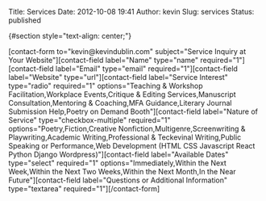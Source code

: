Title: Services
Date: 2012-10-08 19:41
Author: kevin
Slug: services
Status: published

 {#section style="text-align: center;"}

\[contact-form to="kevin\@kevindublin.com" subject="Service Inquiry at Your Website"\]\[contact-field label="Name" type="name" required="1"\]\[contact-field label="Email" type="email" required="1"\]\[contact-field label="Website" type="url"\]\[contact-field label="Service Interest" type="radio" required="1" options="Teaching & Workshop Facilitation,Workplace Events,Critique & Editing Services,Manuscript Consultation,Mentoring & Coaching,MFA Guidance,Literary Journal Submission Help,Poetry on Demand Booth"\]\[contact-field label="Nature of Service" type="checkbox-multiple" required="1" options="Poetry,Fiction,Creative Nonfiction,Multigenre,Screenwriting & Playwriting,Academic Writing,Professional & Teckevinal Writing,Public Speaking or Performance,Web Development (HTML CSS Javascript React Python Django Wordpress)"\]\[contact-field label="Available Dates" type="select" required="1" options="Immediately,Within the Next Week,Within the Next Two Weeks,Within the Next Month,In the Near Future"\]\[contact-field label="Questions or Additional Information" type="textarea" required="1"\]\[/contact-form\]
